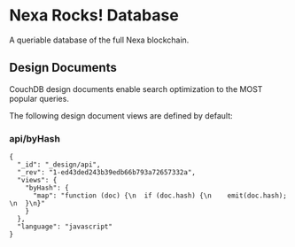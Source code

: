 # Nexa Rocks! Database

A queriable database of the full Nexa blockchain.

## Design Documents

CouchDB design documents enable search optimization to the MOST popular queries.

The following design document views are defined by default:

### api/byHash

```
{
  "_id": "_design/api",
  "_rev": "1-ed43ded243b39edb66b793a72657332a",
  "views": {
    "byHash": {
      "map": "function (doc) {\n  if (doc.hash) {\n    emit(doc.hash);  \n  }\n}"
    }
  },
  "language": "javascript"
}
```
